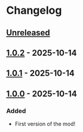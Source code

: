 # Changelog

## [Unreleased]

## [1.0.2] - 2025-10-14

## [1.0.1] - 2025-10-14

## [1.0.0] - 2025-10-14

### Added

- First version of the mod!

[unreleased]: https://github.com/mozzarellathicc/reroll-hammers/compare/1.0.2...HEAD
[1.0.2]: https://github.com/mozzarellathicc/reroll-hammers/compare/1.0.1...1.0.2
[1.0.1]: https://github.com/mozzarellathicc/reroll-hammers/compare/1.0.0...1.0.1
[1.0.0]: https://github.com/mozzarellathicc/reroll-hammers/compare/77f04d24d08a9125bbf78a3a93c3f1cec9150ed3...1.0.0
